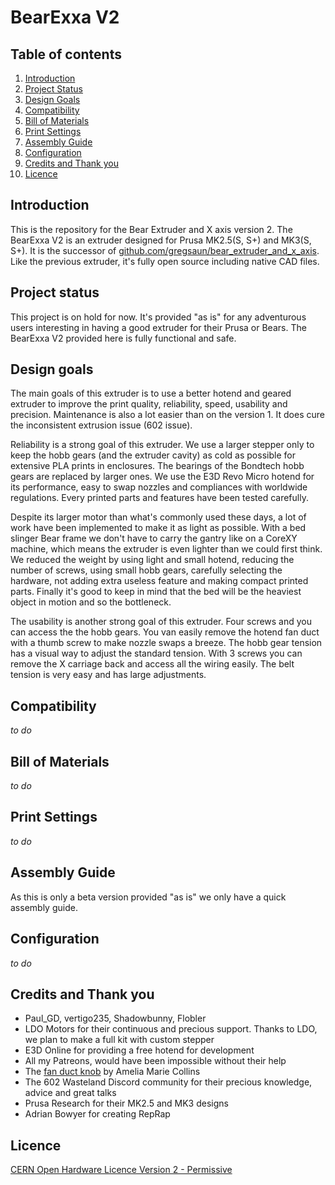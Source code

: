 # BearExxa V2

## Table of contents
  1. [Introduction](#introduction)
  2. [Project Status](#project-status)
  3. [Design Goals](#design-goals)
  4. [Compatibility](#compatibility)
  5. [Bill of Materials](#bill-of-materials)
  6. [Print Settings](print-settings)
  7. [Assembly Guide](#assembly-guide)
  8. [Configuration](#configuration)
  9. [Credits and Thank you](#credits-and-thank-you)
  10. [Licence](#licence)

## Introduction 

This is the repository for the Bear Extruder and X axis version 2. The BearExxa V2 is an extruder designed for Prusa MK2.5(S, S+) and MK3(S, S+). It is the successor of [github.com/gregsaun/bear_extruder_and_x_axis](https://github.com/gregsaun/bear_extruder_and_x_axis). Like the previous extruder, it's fully open source including native CAD files.

## Project status

This project is on hold for now. It's provided "as is" for any adventurous users interesting in having a good extruder for their Prusa or Bears. The BearExxa V2 provided here is fully functional and safe.

## Design goals

The main goals of this extruder is to use a better hotend and geared extruder to improve the print quality, reliability, speed, usability and precision. Maintenance is also a lot easier than on the version 1. It does cure the inconsistent extrusion issue (602 issue).

Reliability is a strong goal of this extruder. We use a larger stepper only to keep the hobb gears (and the extruder cavity) as cold as possible for extensive PLA prints in enclosures. The bearings of the Bondtech hobb gears are replaced by larger ones. We use the E3D Revo Micro hotend for its performance, easy to swap nozzles and compliances with worldwide regulations. Every printed parts and features have been tested carefully.

Despite its larger motor than what's commonly used these days, a lot of work have been implemented to make it as light as possible. With a bed slinger Bear frame we don't have to carry the gantry like on a CoreXY machine, which means the extruder is even lighter than we could first think. We reduced the weight by using light and small hotend, reducing the number of screws, using small hobb gears, carefully selecting the hardware, not adding extra useless feature and making compact printed parts. Finally it's good to keep in mind that the bed will be the heaviest object in motion and so the bottleneck.

The usability is another strong goal of this extruder. Four screws and you can access the the hobb gears. You van easily remove the hotend fan duct with a thumb screw to make nozzle swaps a breeze. The hobb gear tension has a visual way to adjust the standard tension. With 3 screws you can remove the X carriage back and access all the wiring easily. The belt tension is very easy and has large adjustments.

## Compatibility

*to do*

## Bill of Materials

*to do*

## Print Settings

*to do*

## Assembly Guide

As this is only a beta version provided "as is" we only have a quick assembly guide.

## Configuration

*to do*

## Credits and Thank you

- Paul_GD, vertigo235, Shadowbunny, Flobler
- LDO Motors for their continuous and precious support. Thanks to LDO, we plan to make a full kit with custom stepper
- E3D Online for providing a free hotend for development
- All my Patreons, would have been impossible without their help
- The [fan duct knob](https://www.printables.com/model/113157-bear-extruder-v1-fan-duct-knob) by Amelia Marie Collins
- The 602 Wasteland Discord community for their precious knowledge, advice and great talks
- Prusa Research for their MK2.5 and MK3 designs
- Adrian Bowyer for creating RepRap

## Licence

[CERN Open Hardware Licence Version 2 - Permissive](https://ohwr.org/project/cernohl/-/wikis/uploads/3eff4154d05e7a0459f3ddbf0674cae4/cern_ohl_p_v2.txt)
